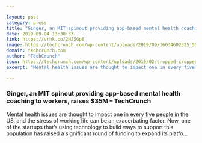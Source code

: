 ```yaml
---

layout: post
category: press
title: "Ginger, an MIT spinout providing app-based mental health coaching to workers, raises $35M"
date: 2019-09-04 13:38:33
link: https://vrhk.co/2HJSGp8
image: https://techcrunch.com/wp-content/uploads/2019/09/16034602525_508e79159b_k.jpg?w=678
domain: techcrunch.com
author: "TechCrunch"
icon: https://techcrunch.com/wp-content/uploads/2015/02/cropped-cropped-favicon-gradient.png?w=180
excerpt: "Mental health issues are thought to impact one in every five people in the US, and the stress of working life can be an exacerbating factor. Now, one of the startups that’s using technology to build ways to support this population has raised a significant round of funding to expand its platfo…"

---
```


### Ginger, an MIT spinout providing app-based mental health coaching to workers, raises $35M – TechCrunch

Mental health issues are thought to impact one in every five people in the US, and the stress of working life can be an exacerbating factor. Now, one of the startups that’s using technology to build ways to support this population has raised a significant round of funding to expand its platfo…